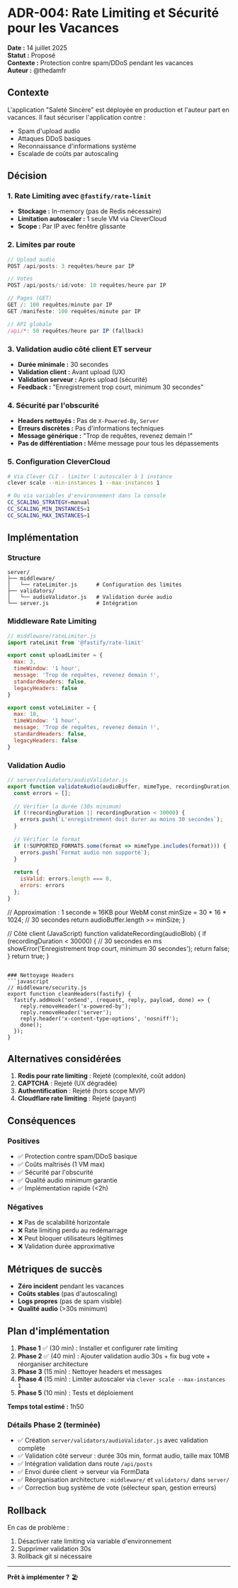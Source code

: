 # ADR-004: Rate Limiting et Sécurité pour les Vacances

**Date :** 14 juillet 2025  
**Statut :** Proposé  
**Contexte :** Protection contre spam/DDoS pendant les vacances  
**Auteur :** @thedamfr

## Contexte

L'application "Saleté Sincère" est déployée en production et l'auteur part en vacances. Il faut sécuriser l'application contre :
- Spam d'upload audio
- Attaques DDoS basiques
- Reconnaissance d'informations système
- Escalade de coûts par autoscaling

## Décision

### 1. Rate Limiting avec `@fastify/rate-limit`
- **Stockage :** In-memory (pas de Redis nécessaire)
- **Limitation autoscaler :** 1 seule VM via CleverCloud
- **Scope :** Par IP avec fenêtre glissante

### 2. Limites par route
```javascript
// Upload audio
POST /api/posts: 3 requêtes/heure par IP

// Votes  
POST /api/posts/:id/vote: 10 requêtes/heure par IP

// Pages (GET)
GET /: 100 requêtes/minute par IP
GET /manifeste: 100 requêtes/minute par IP

// API globale
/api/*: 50 requêtes/heure par IP (fallback)
```

### 3. Validation audio côté client ET serveur
- **Durée minimale :** 30 secondes
- **Validation client :** Avant upload (UX)
- **Validation serveur :** Après upload (sécurité)
- **Feedback :** "Enregistrement trop court, minimum 30 secondes"

### 4. Sécurité par l'obscurité
- **Headers nettoyés :** Pas de `X-Powered-By`, `Server`
- **Erreurs discrètes :** Pas d'informations techniques
- **Message générique :** "Trop de requêtes, revenez demain !"
- **Pas de différentiation :** Même message pour tous les dépassements

### 5. Configuration CleverCloud
```bash
# Via Clever CLI - limiter l'autoscaler à 1 instance
clever scale --min-instances 1 --max-instances 1

# Ou via variables d'environnement dans la console
CC_SCALING_STRATEGY=manual
CC_SCALING_MIN_INSTANCES=1
CC_SCALING_MAX_INSTANCES=1
```

## Implémentation

### Structure
```
server/
├── middleware/
│   └── rateLimiter.js      # Configuration des limites
├── validators/
│   └── audioValidator.js   # Validation durée audio
└── server.js               # Intégration
```

### Middleware Rate Limiting
```javascript
// middleware/rateLimiter.js
import rateLimit from '@fastify/rate-limit'

export const uploadLimiter = {
  max: 3,
  timeWindow: '1 hour',
  message: 'Trop de requêtes, revenez demain !',
  standardHeaders: false,
  legacyHeaders: false
}

export const voteLimiter = {
  max: 10,
  timeWindow: '1 hour',
  message: 'Trop de requêtes, revenez demain !',
  standardHeaders: false,
  legacyHeaders: false
}
```

### Validation Audio
```javascript
// server/validators/audioValidator.js
export function validateAudio(audioBuffer, mimeType, recordingDuration) {
  const errors = [];
  
  // Vérifier la durée (30s minimum)
  if (!recordingDuration || recordingDuration < 30000) {
    errors.push(`L'enregistrement doit durer au moins 30 secondes`);
  }
  
  // Vérifier le format
  if (!SUPPORTED_FORMATS.some(format => mimeType.includes(format))) {
    errors.push(`Format audio non supporté`);
  }
  
  return {
    isValid: errors.length === 0,
    errors: errors
  };
}
```
  // Approximation : 1 seconde ≈ 16KB pour WebM
  const minSize = 30 * 16 * 1024; // 30 secondes
  return audioBuffer.length >= minSize;
}

// Côté client (JavaScript)
function validateRecording(audioBlob) {
  if (recordingDuration < 30000) { // 30 secondes en ms
    showError('Enregistrement trop court, minimum 30 secondes');
    return false;
  }
  return true;
}
```

### Nettoyage Headers
```javascript
// middleware/security.js
export function cleanHeaders(fastify) {
  fastify.addHook('onSend', (request, reply, payload, done) => {
    reply.removeHeader('x-powered-by');
    reply.removeHeader('server');
    reply.header('x-content-type-options', 'nosniff');
    done();
  });
}
```

## Alternatives considérées

1. **Redis pour rate limiting** : Rejeté (complexité, coût addon)
2. **CAPTCHA** : Rejeté (UX dégradée)
3. **Authentification** : Rejeté (hors scope MVP)
4. **Cloudflare rate limiting** : Rejeté (payant)

## Conséquences

### Positives
- ✅ Protection contre spam/DDoS basique
- ✅ Coûts maîtrisés (1 VM max)
- ✅ Sécurité par l'obscurité
- ✅ Qualité audio minimum garantie
- ✅ Implémentation rapide (<2h)

### Négatives
- ❌ Pas de scalabilité horizontale
- ❌ Rate limiting perdu au redémarrage
- ❌ Peut bloquer utilisateurs légitimes
- ❌ Validation durée approximative

## Métriques de succès

- **Zéro incident** pendant les vacances
- **Coûts stables** (pas d'autoscaling)
- **Logs propres** (pas de spam visible)
- **Qualité audio** (>30s minimum)

## Plan d'implémentation

1. **Phase 1** ✅ (30 min) : Installer et configurer rate limiting
2. **Phase 2** ✅ (40 min) : Ajouter validation audio 30s + fix bug vote + réorganiser architecture
3. **Phase 3** (15 min) : Nettoyer headers et messages
4. **Phase 4** (15 min) : Limiter autoscaler via `clever scale --max-instances 1`
5. **Phase 5** (10 min) : Tests et déploiement

**Temps total estimé :** 1h50

### Détails Phase 2 (terminée)
- ✅ Création `server/validators/audioValidator.js` avec validation complète
- ✅ Validation côté serveur : durée 30s min, format audio, taille max 10MB
- ✅ Intégration validation dans route `/api/posts` 
- ✅ Envoi durée client → serveur via FormData
- ✅ Réorganisation architecture : `middleware/` et `validators/` dans `server/`
- ✅ Correction bug système de vote (sélecteur span, gestion erreurs)

## Rollback

En cas de problème :
1. Désactiver rate limiting via variable d'environnement
2. Supprimer validation 30s
3. Rollback git si nécessaire

---

**Prêt à implémenter ?** 🏖️
